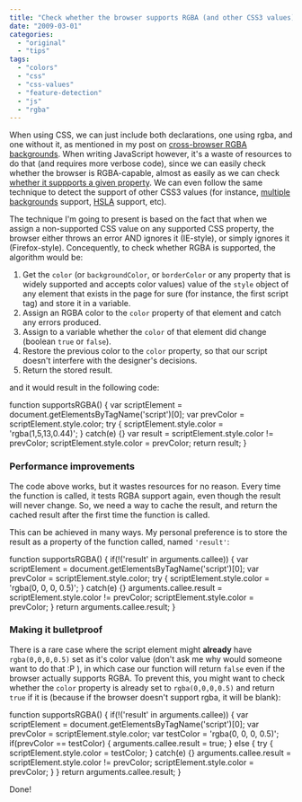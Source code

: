 ```yaml
---
title: "Check whether the browser supports RGBA (and other CSS3 values)"
date: "2009-03-01"
categories:
  - "original"
  - "tips"
tags:
  - "colors"
  - "css"
  - "css-values"
  - "feature-detection"
  - "js"
  - "rgba"
---
```


When using CSS, we can just include both declarations, one using rgba, and one without it, as mentioned in my post on [cross-browser RGBA backgrounds](http://lea.verou.me/2009/02/bulletproof-cross-browser-rgba-backgrounds/). When writing JavaScript however, it's a waste of resources to do that (and requires more verbose code), since we can easily check whether the browser is RGBA-capable, almost as easily as we can check [whether it suppports a given property](http://lea.verou.me/2009/02/check-if-a-css-property-is-supported/). We can even follow the same technique to detect the support of other CSS3 values (for instance, [multiple backgrounds](http://www.css3.info/preview/multiple-backgrounds/) support, [HSLA](http://www.css3.info/preview/hsla/) support, etc).

The technique I'm going to present is based on the fact that when we assign a non-supported CSS value on any supported CSS property, the browser either throws an error AND ignores it (IE-style), or simply ignores it (Firefox-style). Concequently, to check whether RGBA is supported, the algorithm would be:

1. Get the `color` (or `backgroundColor`, or `borderColor` or any property that is widely supported and accepts color values) value of the `style` object of any element that exists in the page for sure (for instance, the first script tag) and store it in a variable.
2. Assign an RGBA color to the `color` property of that element and catch any errors produced.
3. Assign to a variable whether the `color` of that element did change (boolean `true` or `false`).
4. Restore the previous color to the `color` property, so that our script doesn't interfere with the designer's decisions.
5. Return the stored result.

and it would result in the following code:

function supportsRGBA()
{
	var scriptElement = document.getElementsByTagName('script')\[0\];
	var prevColor = scriptElement.style.color;
	try {
		scriptElement.style.color = 'rgba(1,5,13,0.44)';
	} catch(e) {}
	var result = scriptElement.style.color != prevColor;
	scriptElement.style.color = prevColor;
	return result;
}

### Performance improvements

The code above works, but it wastes resources for no reason. Every time the function is called, it tests RGBA support again, even though the result will never change. So, we need a way to cache the result, and return the cached result after the first time the function is called.

This can be achieved in many ways. My personal preference is to store the result as a property of the function called, named `'result'`:

function supportsRGBA()
{
	if(!('result' in arguments.callee))
	{
		var scriptElement = document.getElementsByTagName('script')\[0\];
		var prevColor = scriptElement.style.color;
		try {
			scriptElement.style.color = 'rgba(0, 0, 0, 0.5)';
		} catch(e) {}
		arguments.callee.result = scriptElement.style.color != prevColor;
		scriptElement.style.color = prevColor;
	}
	return arguments.callee.result;
}

### Making it bulletproof

There is a rare case where the script element might **already** have `rgba(0,0,0,0.5)` set as it's color value (don't ask me why would someone want to do that :P ), in which case our function will return `false` even if the browser actually supports RGBA. To prevent this, you might want to check whether the `color` property is already set to `rgba(0,0,0,0.5)` and return `true` if it is (because if the browser doesn't support rgba, it will be blank):

function supportsRGBA()
{
	if(!('result' in arguments.callee))
	{
		var scriptElement = document.getElementsByTagName('script')\[0\];
		var prevColor = scriptElement.style.color;
		var testColor = 'rgba(0, 0, 0, 0.5)';
		if(prevColor == testColor)
		{
			arguments.callee.result = true;
		}
		else
		{
			try {
				scriptElement.style.color = testColor;
			} catch(e) {}
			arguments.callee.result = scriptElement.style.color != prevColor;
			scriptElement.style.color = prevColor;
		}
	}
	return arguments.callee.result;
}

Done!

